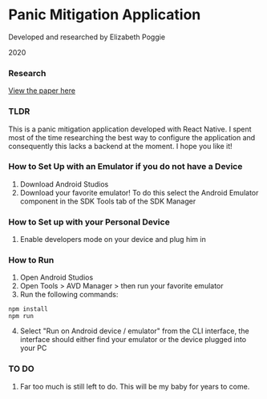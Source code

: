 # Panic Mitigation Application 

Developed and researched by Elizabeth Poggie

2020

### Research

[View the paper here](https://elizabeth-poggie.github.io/elizabethpoggie/projects/panic/)


### TLDR

This is a panic mitigation application developed with React Native. I spent most of the time researching the best way to configure the application and consequently this lacks a backend at the moment. I hope you like it! 

### How to Set Up with an Emulator if you do not have a Device

1. Download Android Studios 
2. Download your favorite emulator! To do this select the Android Emulator component in the SDK Tools tab of the SDK Manager

### How to Set up with your Personal Device
1. Enable developers mode on your device and plug him in 

### How to Run
1. Open Android Studios 
2. Open Tools > AVD Manager > then run your favorite emulator
3. Run the following commands:
```
npm install 
npm run 
```
4. Select "Run on Android device / emulator" from the CLI interface, the interface should either find your emulator or the device plugged into your PC

### TO DO
1. Far too much is still left to do. This will be my baby for years to come. 